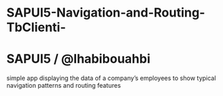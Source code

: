 # SAPUI5-Navigation-and-Routing-TbClienti-
# SAPUI5 / @lhabibouahbi
simple app displaying the data of a company’s employees to show typical navigation patterns and routing features



